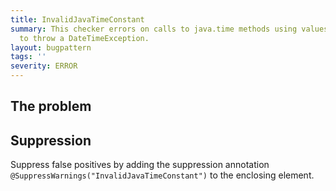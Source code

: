 ```yaml
---
title: InvalidJavaTimeConstant
summary: This checker errors on calls to java.time methods using values that are guaranteed
  to throw a DateTimeException.
layout: bugpattern
tags: ''
severity: ERROR
---
```


<!--
*** AUTO-GENERATED, DO NOT MODIFY ***
To make changes, edit the @BugPattern annotation or the explanation in docs/bugpattern.
-->


## The problem


## Suppression
Suppress false positives by adding the suppression annotation `@SuppressWarnings("InvalidJavaTimeConstant")` to the enclosing element.
